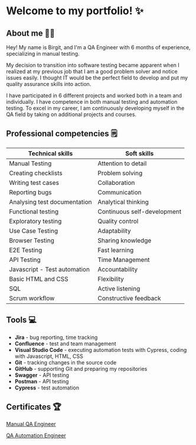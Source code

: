 # Welcome to my portfolio! :sparkles:

## About me :woman_cartwheeling:
Hey! My name is Birgit, and I'm a QA Engineer with 6 months of experience, specializing in manual testing.

My decision to transition into software testing became apparent when I realized at my previous job that I am a good problem solver and notice issues easily. I thought IT would be the perfect field to develop and put my quality assurance skills into action.

I have participated in 6 different projects and worked both in a team and individually. I have competence in both manual testing and automation testing. To excel in my career, I am continuously developing myself in the QA field by taking on additional projects and courses.

## Professional competencies :spiral_notepad:

| Technical skills  |  Soft skills  |
| ----------------- | ------------- |
| Manual Testing  | Attention to detail  |
| Creating checklists  | Problem solving  |
| Writing test cases  | Collaboration  |
| Reporting bugs  | Communication  |
| Analysing test documentation  | Analytical thinking  |
| Functional testing | Continuous self-development |
| Exploratory testing  | Quality control |
| Use Case Testing  | Adaptability  |
| Browser Testing  | Sharing knowledge  |
| E2E Testing  | Fast learning |
| API Testing  | Time Management  |
| Javascript - Test automation |  Accountability |
| Basic HTML and CSS   | Flexibility  |
| SQL   | Active listening |
| Scrum workflow |  Constructive feedback |


## Tools :computer:
* **Jira** - bug reporting, time tracking
* **Confluence** - test and team management
* **Visual Studio Code** - executing automation tests with Cypress, coding with Javascript, HTML, CSS
* **Git** - tracking changes in the source code
* **GitHub** - supporting Git and preparing my repositories
* **Swagger** - API testing
* **Postman** - API testing
* **Cypress** - test automation

## Certificates :trophy:
[Manual QA Engineer](https://drive.google.com/file/d/1f-rG_aDGjaJQuzzmnpSzJdARlRBLU6j_/view?usp=sharing)

[QA Automation Engineer](https://drive.google.com/file/d/1QJXm173NHyfIOwH2amDU_mcEB_1uWyZs/view?usp=sharing)




